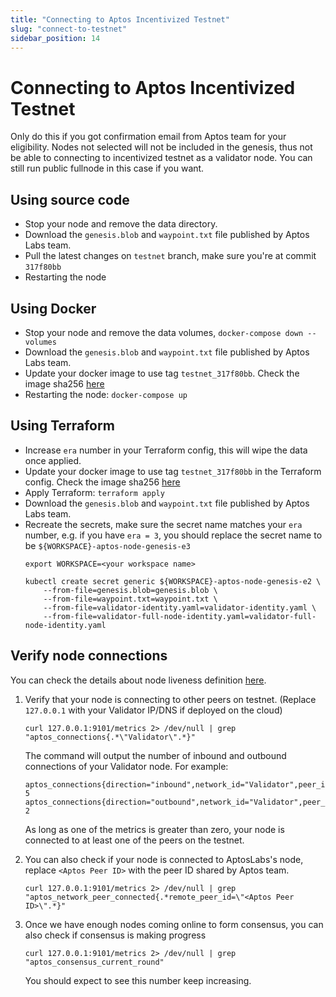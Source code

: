 ```yaml
---
title: "Connecting to Aptos Incentivized Testnet"
slug: "connect-to-testnet"
sidebar_position: 14
---
```


# Connecting to Aptos Incentivized Testnet

Only do this if you got confirmation email from Aptos team for your eligibility. Nodes not selected will not be included in the genesis, thus not be able to connecting to incentivized testnet as a validator node. You can still run public fullnode in this case if you want.

## Using source code

- Stop your node and remove the data directory.
- Download the `genesis.blob` and `waypoint.txt` file published by Aptos Labs team.
- Pull the latest changes on `testnet` branch, make sure you're at commit `317f80bb`
- Restarting the node

## Using Docker

- Stop your node and remove the data volumes, `docker-compose down --volumes`
- Download the `genesis.blob` and `waypoint.txt` file published by Aptos Labs team.
- Update your docker image to use tag `testnet_317f80bb`. Check the image sha256 [here](https://hub.docker.com/layers/validator/aptoslab/validator/testnet_317f80bb/images/sha256-5184f637f15a9c071475c5bfb3050777c04aa410e9d43c7ff5e7c4a99a55a252?context=explore)
- Restarting the node: `docker-compose up`

## Using Terraform

- Increase `era` number in your Terraform config, this will wipe the data once applied.
- Update your docker image to use tag `testnet_317f80bb` in the Terraform config. Check the image sha256 [here](https://hub.docker.com/layers/validator/aptoslab/validator/testnet_317f80bb/images/sha256-5184f637f15a9c071475c5bfb3050777c04aa410e9d43c7ff5e7c4a99a55a252?context=explore)
- Apply Terraform: `terraform apply`
- Download the `genesis.blob` and `waypoint.txt` file published by Aptos Labs team.
- Recreate the secrets, make sure the secret name matches your `era` number, e.g. if you have `era = 3`, you should replace the secret name to be `${WORKSPACE}-aptos-node-genesis-e3`
    ```
    export WORKSPACE=<your workspace name>

    kubectl create secret generic ${WORKSPACE}-aptos-node-genesis-e2 \
        --from-file=genesis.blob=genesis.blob \
        --from-file=waypoint.txt=waypoint.txt \
        --from-file=validator-identity.yaml=validator-identity.yaml \
        --from-file=validator-full-node-identity.yaml=validator-full-node-identity.yaml
    ```

## Verify node connections

You can check the details about node liveness definition [here](https://aptos.dev/reference/node-liveness-criteria/#verifying-the-liveness-of-your-node).

1. Verify that your node is connecting to other peers on testnet. (Replace `127.0.0.1` with your Validator IP/DNS if deployed on the cloud)

    ```
    curl 127.0.0.1:9101/metrics 2> /dev/null | grep "aptos_connections{.*\"Validator\".*}"
    ```

    The command will output the number of inbound and outbound connections of your Validator node. For example:

    ```
    aptos_connections{direction="inbound",network_id="Validator",peer_id="2a40eeab",role_type="validator"} 5
    aptos_connections{direction="outbound",network_id="Validator",peer_id="2a40eeab",role_type="validator"} 2
    ```

    As long as one of the metrics is greater than zero, your node is connected to at least one of the peers on the testnet.

2. You can also check if your node is connected to AptosLabs's node, replace `<Aptos Peer ID>` with the peer ID shared by Aptos team.

    ```
    curl 127.0.0.1:9101/metrics 2> /dev/null | grep "aptos_network_peer_connected{.*remote_peer_id=\"<Aptos Peer ID>\".*}"
    ```

3. Once we have enough nodes coming online to form consensus, you can also check if consensus is making progress

    ```
    curl 127.0.0.1:9101/metrics 2> /dev/null | grep "aptos_consensus_current_round"
    ```

    You should expect to see this number keep increasing.